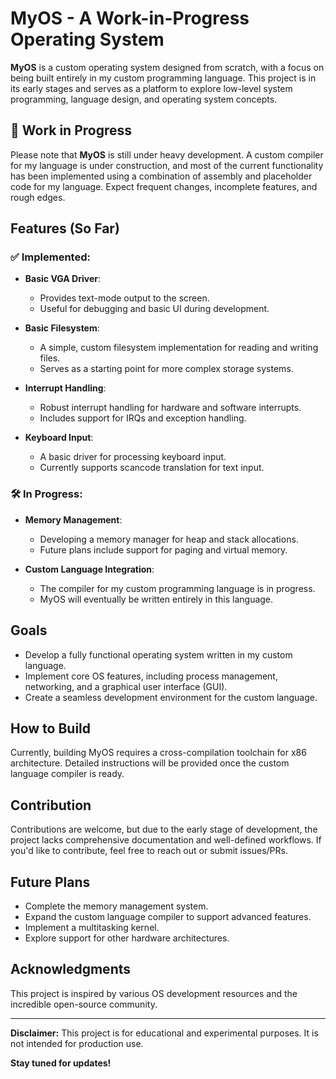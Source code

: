# MyOS - A Work-in-Progress Operating System  

**MyOS** is a custom operating system designed from scratch, with a focus on being built entirely in my custom programming language. This project is in its early stages and serves as a platform to explore low-level system programming, language design, and operating system concepts.  

## 🚧 **Work in Progress**  
Please note that **MyOS** is still under heavy development. A custom compiler for my language is under construction, and most of the current functionality has been implemented using a combination of assembly and placeholder code for my language. Expect frequent changes, incomplete features, and rough edges.  

## Features (So Far)  

### ✅ Implemented:  
- **Basic VGA Driver**:  
  - Provides text-mode output to the screen.  
  - Useful for debugging and basic UI during development.  

- **Basic Filesystem**:  
  - A simple, custom filesystem implementation for reading and writing files.  
  - Serves as a starting point for more complex storage systems.  

- **Interrupt Handling**:  
  - Robust interrupt handling for hardware and software interrupts.  
  - Includes support for IRQs and exception handling.  

- **Keyboard Input**:  
  - A basic driver for processing keyboard input.  
  - Currently supports scancode translation for text input.  

### 🛠️ In Progress:  
- **Memory Management**:  
  - Developing a memory manager for heap and stack allocations.  
  - Future plans include support for paging and virtual memory.  

- **Custom Language Integration**:  
  - The compiler for my custom programming language is in progress.  
  - MyOS will eventually be written entirely in this language.  

## Goals  
- Develop a fully functional operating system written in my custom language.  
- Implement core OS features, including process management, networking, and a graphical user interface (GUI).  
- Create a seamless development environment for the custom language.  

## How to Build  
Currently, building MyOS requires a cross-compilation toolchain for x86 architecture. Detailed instructions will be provided once the custom language compiler is ready.  

## Contribution  
Contributions are welcome, but due to the early stage of development, the project lacks comprehensive documentation and well-defined workflows. If you'd like to contribute, feel free to reach out or submit issues/PRs.  

## Future Plans  
- Complete the memory management system.  
- Expand the custom language compiler to support advanced features.  
- Implement a multitasking kernel.  
- Explore support for other hardware architectures.  

## Acknowledgments  
This project is inspired by various OS development resources and the incredible open-source community.  

---

**Disclaimer:** This project is for educational and experimental purposes. It is not intended for production use.  

**Stay tuned for updates!**
